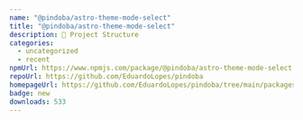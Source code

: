 ```yaml
---
name: "@pindoba/astro-theme-mode-select"
title: "@pindoba/astro-theme-mode-select"
description: 🚀 Project Structure
categories:
  - uncategorized
  - recent
npmUrl: https://www.npmjs.com/package/@pindoba/astro-theme-mode-select
repoUrl: https://github.com/EduardoLopes/pindoba
homepageUrl: https://github.com/EduardoLopes/pindoba/tree/main/packages/blocks/astro/theme-mode-select#README.md
badge: new
downloads: 533
---
```

